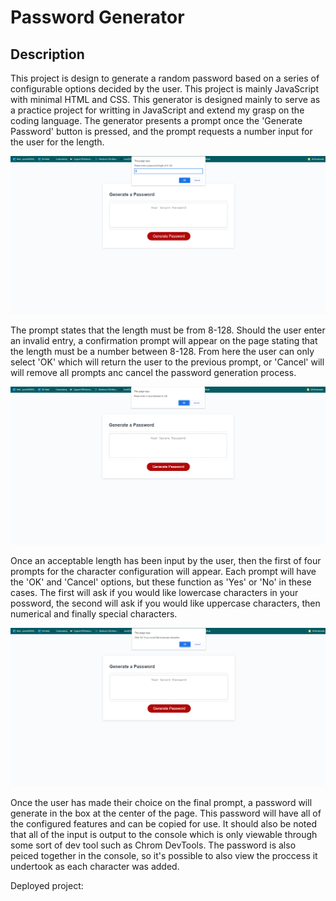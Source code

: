 # Password Generator

## Description

This project is design to generate a random password based on a series of configurable options decided by the user. This project is mainly JavaScript with minimal HTML and CSS. This generator is designed mainly to serve as a practice project for writting in JavaScript and extend my grasp on the coding language. The generator presents a prompt once the 'Generate Password' button is pressed, and the prompt requests a number input for the user for the length.

![Screenshot of the Password Generator page with a prompt requesting a number for the length of the password](/assets/images/length_prompt.png)

The prompt states that the length must be from 8-128. Should the user enter an invalid entry, a confirmation prompt will appear on the page stating that the length must be a number between 8-128. From here the user can only select 'OK' which will return the user to the previous prompt, or 'Cancel' will will remove all prompts anc cancel the password generation process.

![Screenshot of Password Generator page with a prompt stating that the length value must be from 8-128](/assets/images/invalid_length_prompt.png)

Once an acceptable length has been input by the user, then the first of four prompts for the character configuration will appear. Each prompt will have the 'OK' and 'Cancel' options, but these function as 'Yes' or 'No' in these cases. The first will ask if you would like lowercase characters in your possword, the second will ask if you would like uppercase characters, then numerical and finally special characters. 

![Screenshot of Password Generator page with a prompt stating to click 'OK' for lowercase characters](/assets/images/first_character_prompt.png)

Once the user has made their choice on the final prompt, a password will generate in the box at the center of the page. This password will have all of the configured features and can be copied for use. It should also be noted that all of the input is output to the console which is only viewable through some sort of dev tool such as Chrom DevTools. The password is also peiced together in the console, so it's possible to also view the proccess it undertook as each character was added.

Deployed project: 